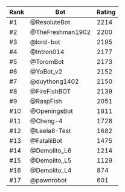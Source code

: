 Rank|Bot|Rating
---|---|---
#1|@ResoluteBot|2214
#2|@TheFreshman1902|2200
#3|@lord-bot|2195
#4|@Intron014|2177
#5|@ToromBot|2173
#6|@YoBot_v2|2152
#7|@duythong1402|2150
#8|@FireFishBOT|2139
#9|@RaspFish|2051
#10|@OpeningsBot|1811
#11|@Cheng-4|1728
#12|@Leela8-Test|1682
#13|@FataliiBot|1475
#14|@Demolito_L6|1214
#15|@Demolito_L5|1129
#16|@Demolito_L4|874
#17|@pawnrobot|601
